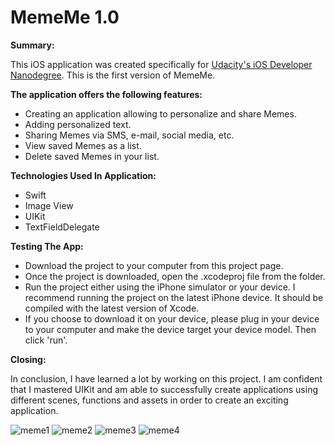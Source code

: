 # MemeMe 1.0

**Summary:**

This iOS application was created specifically for [Udacity's iOS Developer Nanodegree](https://www.udacity.com). This is the first version of MemeMe.

**The application offers the following features:**

* Creating an application allowing to personalize and share Memes.
* Adding personalized text.
* Sharing Memes via SMS, e-mail, social media, etc.
* View saved Memes as a list.
* Delete saved Memes in your list.

**Technologies Used In Application:**
* Swift
* Image View
* UIKit
* TextFieldDelegate


**Testing The App:**
* Download the project to your computer from this project page.
* Once the project is downloaded, open the .xcodeproj file from the folder.
* Run the project either using the iPhone simulator or your device. I recommend running the project on the latest iPhone device. It should be compiled with the latest version of Xcode.
* If you choose to download it on your device, please plug in your device to your computer and make the device target your device model. Then click 'run'.

**Closing:**

In conclusion, I have learned a lot by working on this project. I am confident that I mastered UIKit and am able to successfully create applications using different scenes, functions and assets in order to create an exciting application.

![meme1](https://cloud.githubusercontent.com/assets/20284373/23474074/7e9c6a5e-fe80-11e6-8480-c9ea7ecfbab8.png) ![meme2](https://cloud.githubusercontent.com/assets/20284373/23474076/7ea49c38-fe80-11e6-95e7-6308188ce57b.png) ![meme3](https://cloud.githubusercontent.com/assets/20284373/23474075/7ea45732-fe80-11e6-8225-1a5422f38626.png) ![meme4](https://cloud.githubusercontent.com/assets/20284373/23474077/7ea5921e-fe80-11e6-947d-d0785f1081bc.png)
